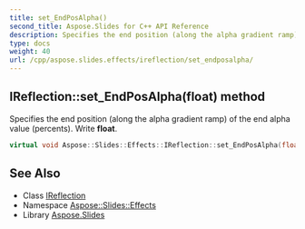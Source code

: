 ```yaml
---
title: set_EndPosAlpha()
second_title: Aspose.Slides for C++ API Reference
description: Specifies the end position (along the alpha gradient ramp) of the end alpha value (percents). Write float.
type: docs
weight: 40
url: /cpp/aspose.slides.effects/ireflection/set_endposalpha/
---
```

## IReflection::set_EndPosAlpha(float) method


Specifies the end position (along the alpha gradient ramp) of the end alpha value (percents). Write **float**.

```cpp
virtual void Aspose::Slides::Effects::IReflection::set_EndPosAlpha(float value)=0
```

## See Also

* Class [IReflection](./)
* Namespace [Aspose::Slides::Effects](../)
* Library [Aspose.Slides](../../)